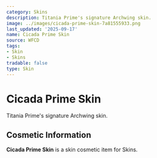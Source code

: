 ```yaml
---
category: Skins
description: Titania Prime's signature Archwing skin.
image: ../images/cicada-prime-skin-7a81555933.png
last_updated: '2025-09-17'
name: Cicada Prime Skin
source: WFCD
tags:
- Skin
- Skins
tradable: false
type: Skin
---
```


# Cicada Prime Skin

Titania Prime's signature Archwing skin.

## Cosmetic Information

**Cicada Prime Skin** is a skin cosmetic item for Skins.

